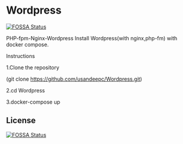 # Wordpress
[![FOSSA Status](https://app.fossa.io/api/projects/git%2Bgithub.com%2Fusandeepc%2FWordpress.svg?type=shield)](https://app.fossa.io/projects/git%2Bgithub.com%2Fusandeepc%2FWordpress?ref=badge_shield)

PHP-fpm-Nginx-Wordpress
Install Wordpress(with nginx,php-fm) with docker compose.








Instructions











  1.Clone the repository
  
  (git clone https://github.com/usandeepc/Wordpress.git)
  
  
  
  
  
  
  
  
  
  
  
  
  
  
  
  
  
  
  
  2.cd Wordpress
  
  
  
  
  
  
  
  
  
  
  
  
  
  
  
  
  
  
  
  
  
  
  
  
  
  
  
  
  
  
  
  
  
  
  
  
  
  
  
  
  
  
  
  
  
  
  
  3.docker-compose up
  


## License
[![FOSSA Status](https://app.fossa.io/api/projects/git%2Bgithub.com%2Fusandeepc%2FWordpress.svg?type=large)](https://app.fossa.io/projects/git%2Bgithub.com%2Fusandeepc%2FWordpress?ref=badge_large)